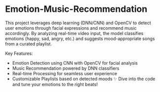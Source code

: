 # Emotion-Music-Recommendation
This project leverages deep learning (DNN/CNN) and OpenCV to detect user emotions through facial expressions and recommend music accordingly. By analyzing real-time video input, the model classifies emotions (happy, sad, angry, etc.) and suggests mood-appropriate songs from a curated playlist.

Key Features:

- Emotion Detection using CNN with OpenCV for facial analysis
- Music Recommendation powered by DNN classifiers
- Real-time Processing for seamless user experience
- Customizable Playlists based on detected moods
✨ Dive into the code and tune your emotions to the right beats!
